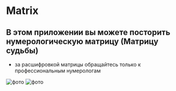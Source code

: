 # Matrix

## В этом приложении вы можете посторить нумерологическую матрицу (Матрицу судьбы)

* за расшифровкой матрицы обращайтесь только к профессиональным нумерологам



![фото](https://i.ibb.co/XZ9H51M/photo5265098089616752501.jpg)
![фото](https://i.ibb.co/p3gFZZf/photo5265098089616752502.jpg)
